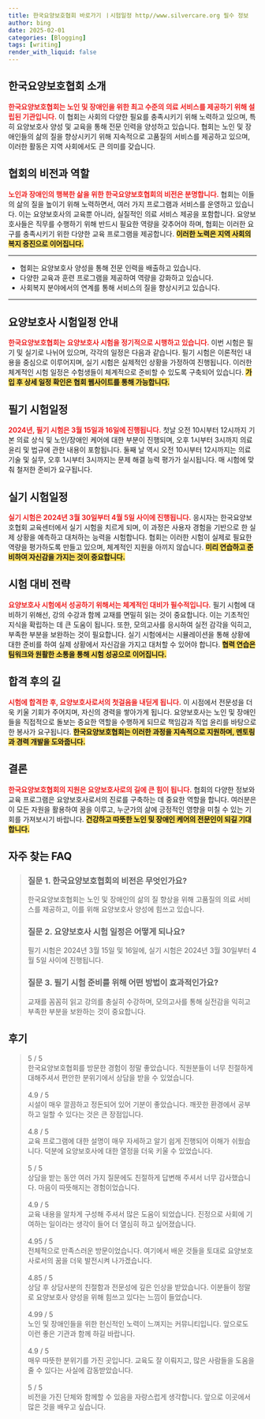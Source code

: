 ```yaml
---
title: 한국요양보호협회 바로가기 ㅣ시험일정 http//www.silvercare.org 필수 정보
author: bing
date: 2025-02-01
categories: [Blogging]
tags: [writing]
render_with_liquid: false
---
```



<h2 id='한국요양보호협회 소개'>한국요양보호협회 소개</h2>

<p><b><span style="color: #ee2323;">한국요양보호협회는 노인 및 장애인을 위한 최고 수준의 의료 서비스를 제공하기 위해 설립된 기관입니다.</span></b> 이 협회는 사회의 다양한 필요를 충족시키기 위해 노력하고 있으며, 특히 요양보호사 양성 및 교육을 통해 전문 인력을 양성하고 있습니다. 협회는 노인 및 장애인들의 삶의 질을 향상시키기 위해 지속적으로 고품질의 서비스를 제공하고 있으며, 이러한 활동은 지역 사회에서도 큰 의미를 갖습니다.</p>

<h2 id='협회의 비전과 역할'>협회의 비전과 역할</h2>

<p><b><span style="color: #ee2323;">노인과 장애인의 행복한 삶을 위한 한국요양보호협회의 비전은 분명합니다.</span></b> 협회는 이들의 삶의 질을 높이기 위해 노력하면서, 여러 가지 프로그램과 서비스를 운영하고 있습니다. 이는 요양보호사의 교육뿐 아니라, 실질적인 의료 서비스 제공을 포함합니다. 요양보호사들은 직무를 수행하기 위해 반드시 필요한 역량을 갖추어야 하며, 협회는 이러한 요구를 충족시키기 위한 다양한 교육 프로그램을 제공합니다. <b><span style="background-color: #ffe066;">이러한 노력은 지역 사회의 복지 증진으로 이어집니다.</span></b></p>

<hr />

<ul>
    <li>협회는 요양보호사 양성을 통해 전문 인력을 배출하고 있습니다.</li>
    <li>다양한 교육과 훈련 프로그램을 제공하여 역량을 강화하고 있습니다.</li>
    <li>사회복지 분야에서의 연계를 통해 서비스의 질을 향상시키고 있습니다.</li>
</ul>

<hr />

<h2 id='요양보호사 시험일정 안내'>요양보호사 시험일정 안내</h2>

<p><b><span style="color: #ee2323;">한국요양보호협회는 요양보호사 시험을 정기적으로 시행하고 있습니다.</span></b> 이번 시험은 필기 및 실기로 나뉘어 있으며, 각각의 일정은 다음과 같습니다. 필기 시험은 이론적인 내용을 중심으로 이루어지며, 실기 시험은 실제적인 상황을 가정하여 진행됩니다. 이러한 체계적인 시험 일정은 수험생들이 체계적으로 준비할 수 있도록 구축되어 있습니다. <b><span style="background-color: #ffe066;">가입 후 상세 일정 확인은 협회 웹사이트를 통해 가능합니다.</span></b></p>

<h2 id='필기 시험일정'>필기 시험일정</h2>

<p><b><span style="color: #ee2323;">2024년, 필기 시험은 3월 15일과 16일에 진행됩니다.</span></b> 첫날 오전 10시부터 12시까지 기본 의료 상식 및 노인/장애인 케어에 대한 부분이 진행되며, 오후 1시부터 3시까지 의료 윤리 및 법규에 관한 내용이 포함됩니다. 둘째 날 역시 오전 10시부터 12시까지는 의료 기술 및 실무, 오후 1시부터 3시까지는 문제 해결 능력 평가가 실시됩니다. 매 시험에 맞춰 철저한 준비가 요구됩니다.</p>

<h2 id='실기 시험일정'>실기 시험일정</h2>

<p><b><span style="color: #ee2323;">실기 시험은 2024년 3월 30일부터 4월 5일 사이에 진행됩니다.</span></b> 응시자는 한국요양보호협회 교육센터에서 실기 시험을 치르게 되며, 이 과정은 사용자 경험을 기반으로 한 실제 상황을 예측하고 대처하는 능력을 시험합니다. 협회는 이러한 시험이 실제로 필요한 역량을 평가하도록 만들고 있으며, 체계적인 지원을 아끼지 않습니다. <b><span style="background-color: #ffe066;">미리 연습하고 준비하여 자신감을 가지는 것이 중요합니다.</span></b></p>

<h2 id='시험 대비 전략'>시험 대비 전략</h2>

<p><b><span style="color: #ee2323;">요양보호사 시험에서 성공하기 위해서는 체계적인 대비가 필수적입니다.</span></b> 필기 시험에 대비하기 위해선, 강의 수강과 함께 교재를 면밀히 읽는 것이 중요합니다. 이는 기초적인 지식을 확립하는 데 큰 도움이 됩니다. 또한, 모의고사를 응시하여 실전 감각을 익히고, 부족한 부분을 보완하는 것이 필요합니다. 실기 시험에서는 시뮬레이션을 통해 상황에 대한 준비를 하여 실제 상황에서 자신감을 가지고 대처할 수 있어야 합니다. <b><span style="background-color: #ffe066;">협력 연습은 팀워크와 원활한 소통을 통해 시험 성공으로 이어집니다.</span></b></p>

<h2 id='합격 후의 길'>합격 후의 길</h2>

<p><b><span style="color: #ee2323;">시험에 합격한 후, 요양보호사로서의 첫걸음을 내딛게 됩니다.</span></b> 이 시점에서 전문성을 더욱 키울 기회가 주어지며, 자신의 경력을 쌓아가게 됩니다. 요양보호사는 노인 및 장애인들을 직접적으로 돌보는 중요한 역할을 수행하게 되므로 책임감과 직업 윤리를 바탕으로 한 봉사가 요구됩니다. <b><span style="background-color: #ffe066;">한국요양보호협회는 이러한 과정을 지속적으로 지원하며, 멘토링과 경력 개발을 도와줍니다.</span></b></p>

<h2 id='결론'>결론</h2>

<p><b><span style="color: #ee2323;">한국요양보호협회의 지원은 요양보호사로의 길에 큰 힘이 됩니다.</span></b> 협회의 다양한 정보와 교육 프로그램은 요양보호사로서의 진로를 구축하는 데 중요한 역할을 합니다. 여러분은 이 모든 자원을 활용하여 꿈을 이루고, 누군가의 삶에 긍정적인 영향을 미칠 수 있는 기회를 가져보시기 바랍니다. <b><span style="background-color: #ffe066;">건강하고 따뜻한 노인 및 장애인 케어의 전문인이 되길 기대합니다.</span></b></p>


<h2 id='자주_찾는_FAQ'>자주 찾는 FAQ</h2>
<div itemscope="" itemtype="https://schema.org/FAQPage"> 
<blockquote> 
<div itemscope="" itemprop="mainEntity" itemtype="https://schema.org/Question"> 
<h3 itemprop="name">질문 1. 한국요양보호협회의 비전은 무엇인가요?</h3> 
<div itemscope="" itemprop="acceptedAnswer" itemtype="https://schema.org/Answer"> 
<span itemprop="text"> 
<p>한국요양보호협회는 노인 및 장애인의 삶의 질 향상을 위해 고품질의 의료 서비스를 제공하고, 이를 위해 요양보호사 양성에 힘쓰고 있습니다.</p> 
</span> 
</div> 
</div> 
<div itemscope="" itemprop="mainEntity" itemtype="https://schema.org/Question"> 
<h3 itemprop="name">질문 2. 요양보호사 시험 일정은 어떻게 되나요?</h3> 
<div itemscope="" itemprop="acceptedAnswer" itemtype="https://schema.org/Answer"> 
<span itemprop="text"> 
<p>필기 시험은 2024년 3월 15일 및 16일에, 실기 시험은 2024년 3월 30일부터 4월 5일 사이에 진행됩니다.</p> 
</span> 
</div> 
</div> 
<div itemscope="" itemprop="mainEntity" itemtype="https://schema.org/Question"> 
<h3 itemprop="name">질문 3. 필기 시험 준비를 위해 어떤 방법이 효과적인가요?</h3> 
<div itemscope="" itemprop="acceptedAnswer" itemtype="https://schema.org/Answer"> 
<span itemprop="text"> 
<p>교재를 꼼꼼히 읽고 강의를 충실히 수강하며, 모의고사를 통해 실전감을 익히고 부족한 부분을 보완하는 것이 중요합니다.</p> 
</span> 
</div> 
</div> 
</blockquote> 
</div>
<h2 id='후기'>후기</h2>
<div itemscope itemtype="https://schema.org/Product">
  <blockquote>
  <div itemprop="review" itemscope itemtype="https://schema.org/Review">
      <div itemprop="reviewRating" itemscope itemtype="https://schema.org/Rating"> <span itemprop="ratingValue">5</span> / <span itemprop="bestRating">5</span> </div>
      <span itemprop="reviewBody">한국요양보호협회를 방문한 경험이 정말 좋았습니다. 직원분들이 너무 친절하게 대해주셔서 편안한 분위기에서 상담을 받을 수 있었습니다.</span>
  </div>
  <br>
  <div itemprop="review" itemscope itemtype="https://schema.org/Review">
      <div itemprop="reviewRating" itemscope itemtype="https://schema.org/Rating"> <span itemprop="ratingValue">4.9</span> / <span itemprop="bestRating">5</span> </div>
      <span itemprop="reviewBody">시설이 매우 깔끔하고 정돈되어 있어 기분이 좋았습니다. 깨끗한 환경에서 공부하고 일할 수 있다는 것은 큰 장점입니다.</span>
  </div>
  <br>
  <div itemprop="review" itemscope itemtype="https://schema.org/Review">
      <div itemprop="reviewRating" itemscope itemtype="https://schema.org/Rating"> <span itemprop="ratingValue">4.8</span> / <span itemprop="bestRating">5</span> </div>
      <span itemprop="reviewBody">교육 프로그램에 대한 설명이 매우 자세하고 알기 쉽게 진행되어 이해가 쉬웠습니다. 덕분에 요양보호사에 대한 열정을 더욱 키울 수 있었습니다.</span>
  </div>
  <br>
  <div itemprop="review" itemscope itemtype="https://schema.org/Review">
      <div itemprop="reviewRating" itemscope itemtype="https://schema.org/Rating"> <span itemprop="ratingValue">5</span> / <span itemprop="bestRating">5</span> </div>
      <span itemprop="reviewBody">상담을 받는 동안 여러 가지 질문에도 친절하게 답변해 주셔서 너무 감사했습니다. 마음이 따뜻해지는 경험이었습니다.</span>
  </div>
  <br>
  <div itemprop="review" itemscope itemtype="https://schema.org/Review">
      <div itemprop="reviewRating" itemscope itemtype="https://schema.org/Rating"> <span itemprop="ratingValue">4.9</span> / <span itemprop="bestRating">5</span> </div>
      <span itemprop="reviewBody">교육 내용을 알차게 구성해 주셔서 많은 도움이 되었습니다. 진정으로 사회에 기여하는 일이라는 생각이 들어 더 열심히 하고 싶어졌습니다.</span>
  </div>
  <br>
  <div itemprop="review" itemscope itemtype="https://schema.org/Review">
      <div itemprop="reviewRating" itemscope itemtype="https://schema.org/Rating"> <span itemprop="ratingValue">4.95</span> / <span itemprop="bestRating">5</span> </div>
      <span itemprop="reviewBody">전체적으로 만족스러운 방문이었습니다. 여기에서 배운 것들을 토대로 요양보호사로서의 꿈을 더욱 발전시켜 나가겠습니다.</span>
  </div>
  <br>
  <div itemprop="review" itemscope itemtype="https://schema.org/Review">
      <div itemprop="reviewRating" itemscope itemtype="https://schema.org/Rating"> <span itemprop="ratingValue">4.85</span> / <span itemprop="bestRating">5</span> </div>
      <span itemprop="reviewBody">상담 후 상담사분의 친절함과 전문성에 깊은 인상을 받았습니다. 이분들이 정말로 요양보호사 양성을 위해 힘쓰고 있다는 느낌이 들었습니다.</span>
  </div>
  <br>
  <div itemprop="review" itemscope itemtype="https://schema.org/Review">
      <div itemprop="reviewRating" itemscope itemtype="https://schema.org/Rating"> <span itemprop="ratingValue">4.99</span> / <span itemprop="bestRating">5</span> </div>
      <span itemprop="reviewBody">노인 및 장애인들을 위한 헌신적인 노력이 느껴지는 커뮤니티입니다. 앞으로도 이런 좋은 기관과 함께 하길 바랍니다.</span>
  </div>
  <br>
  <div itemprop="review" itemscope itemtype="https://schema.org/Review">
      <div itemprop="reviewRating" itemscope itemtype="https://schema.org/Rating"> <span itemprop="ratingValue">4.9</span> / <span itemprop="bestRating">5</span> </div>
      <span itemprop="reviewBody">매우 따뜻한 분위기를 가진 곳입니다. 교육도 잘 이뤄지고, 많은 사람들을 도움을 줄 수 있다는 사실에 감동받았습니다.</span>
  </div>
  <br>
  <div itemprop="review" itemscope itemtype="https://schema.org/Review">
      <div itemprop="reviewRating" itemscope itemtype="https://schema.org/Rating"> <span itemprop="ratingValue">5</span> / <span itemprop="bestRating">5</span> </div>
      <span itemprop="reviewBody">비전을 가진 단체와 함께할 수 있음을 자랑스럽게 생각합니다. 앞으로 이곳에서 많은 것을 배우고 싶습니다.</span>
  </div>
  </blockquote>
</div>

